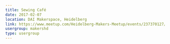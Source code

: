 ```yaml
---
title: Sewing Café
date: 2017-02-07
location: DAI Makerspace, Heidelberg
link: https://www.meetup.com/Heidelberg-Makers-Meetup/events/237370127/
usergroup: makershd
type: usergroup
---
```

